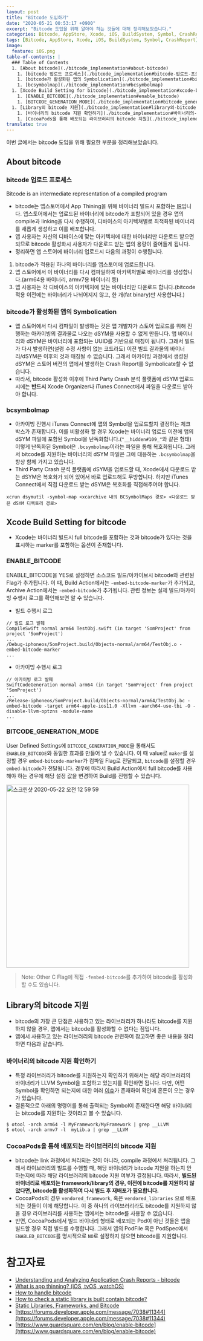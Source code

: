 ```yaml
---
layout: post
title: "Bitcode 도입하기"
date: "2020-05-21 00:53:17 +0900"
excerpt: "Bitcode 도입을 위해 알아야 하는 것들에 대해 정리해보았습니다."
categories: Bitcode, AppStore, Xcode, iOS, BuildSystem, Symbol, CrashReport
tags: [Bitcode, AppStore, Xcode, iOS, BuildSystem, Symbol, CrashReport]
image:
  feature: iOS.png
table-of-contents: |
  ### Table of Contents          
  1. [About bitcode](./bitcode_implementation#about-bitcode)
    1. [bitcode 업로드 프로세스](./bitcode_implementation#bitcode-업로드-프로세스)
    1. [bitcode가 활성화된 앱의 Symbolication](./bitcode_implementation#bitcode가-활성화된-앱의-symbolication)
    1. [bcsymbolmap](./bitcode_implementation#bcsymbolmap)
  1. [Xcode Build Setting for bitcode](./bitcode_implementation#xcode-build-setting-for-bitcode)
    1. [ENABLE_BITCODE](./bitcode_implementation#enable_bitcode)
    1. [BITCODE_GENERATION_MODE](./bitcode_implementation#bitcode_generation_mode)
  1. [Library의 bitcode 지원](./bitcode_implementation#library의-bitcode-지원)
    1. [바이너리의 bitcode 지원 확인하기](./bitcode_implementation#바이너리의-bitcode-지원-확인하기)
    1. [CocoaPods을 통해 배포되는 라이브러리의 bitcode 지원](./bitcode_implementation#cocoaPods을-통해-배포되는-라이브러리의-bitcode-지원)
translate: true
---
```



이번 글에서는 bitcode 도입을 위해 필요한 부분을 정리해보았습니다.

## About bitcode

### bitcode 업로드 프로세스

<div class="message">
    Bitcode is an intermediate representation of a compiled program
</div>

- bitcode는 앱스토어에서 App Thining을 위해 바이너리 빌드시 포함하는 [IR](https://en.wikipedia.org/wiki/Intermediate_representation)입니다. 앱스토어에서는 업로드된 바이너리에 bitcode가 포함되어 있을 경우 앱의 compile과 linking을 다시 수행하여, 디바이스의 아키텍쳐별로 최적화된 바이너리를 새롭게 생성하고 이를 배포합니다.
- 앱 사용자는 자신의 디바이스에 맞는 아키텍처에 대한 바이너리만 다운로드 받으면 되므로 bitcode 활성화시 사용자가 다운로드 받는 앱의 용량이 줄어들게 됩니다.
- 정리하면 앱 스토어에 바이너리 업로드시 다음의 과정이 수행됩니다.

1. bitcode가 적용된 하나의 바이너리를 앱스토어에 업로드합니다.
2. 앱 스토어에서 이 바이너리를 다시 컴파일하여 아키텍처별로 바이너리를 생성합니다.(arm64용 바이너리, armv7용 바이너리 등)
3. 앱 사용자는 각 디바이스의 아키텍처에 맞는 바이너리만 다운로드 합니다.(bitcode 적용 이전에는 바이너리가 나뉘어지지 않고, 한 개(fat binary)만 사용합니다.)

### bitcode가 활성화된 앱의 Symbolication

- 앱 스토어에서 다시 컴파일이 발생하는 것은 앱 개발자가 스토어 업로드를 위해 진행하는 아카이빙의 결과물로 나오는 dSYM을 사용할 수 없게 만듭니다. 앱 바이너리와 dSYM은 바이너리에 포함되는 UUID를 기반으로 매칭이 됩니다. 그래서 빌드가 다시 발생하면(설령 수정 사항이 없는 코드라도) 이전 빌드 결과물의 바이너리/dSYM은 이후의 것과 매칭될 수 없습니다. 그래서 아카이빙 과정에서 생성된 dSYM은 스토어 버전의 앱에서 발생하는 Crash Report를 Symbolicate할 수 없습니다.
- 따라서, bitcode 활성화 이후에 Third Party Crash 분석 플랫폼에 dSYM 업로드시에는 **반드시** Xcode Organizer나 iTunes Connect에서 파일을 다운로드 받아야 합니다.

### bcsymbolmap

- 아카이빙 진행시 iTunes Connect에 앱의 Symbol을 업로드할지 결정하는 체크 박스가 존재합니다. 이를 비활성화 할 경우 Xcode는 바이너리 업로드 이전에 앱의 dSYM 파일에 포함된 Symbol을 난독화합니다.(`"__hidden#109_"`와 같은 형태) 이렇게 난독화된 Symbol은 `.bcsymbolmap`이라는 파일을 통해 복호화됩니다. 그래서 bitcode를 지원하는 바이너리의 dSYM 파일은 그에 대응하는 `.bcsymbolmap`을 항상 함께 가지고 있습니다.
- Third Party Crash 분석 플랫폼에 dSYM을 업로드할 때, Xcode에서 다운로드 받는 dSYM은 복호화가 되어 있어서 바로 업로드해도 무방합니다. 하지만 iTunes Connect에서 직접 다운로드 받는 dSYM은 복호화를 직접해주어야 합니다.

```shell
xcrun dsymutil -symbol-map <xcarchive 내의 BCSymbolMaps 경로> <다운로드 받은 dSYM 디렉토리 경로>
```

## Xcode Build Setting for bitcode

- Xcode는 바이너리 빌드시 full bitcode를 포함하는 것과 bitcode가 있다는 것을 표시하는 marker를 포함하는 옵션이 존재합니다.

### ENABLE_BITCODE

ENABLE_BITCODE을 YES로 설정하면 소스코드 빌드/아카이브시 bitcode와 관련된 Flag가 추가됩니다. 이 때, Build Action에서는 `-embed-bitcode-marker`가 추가되고, Archive Action에서는 `-embed-bitcode`가 추가됩니다. 관련 정보는 실제 빌드/아카이빙 수행시 로그를 확인해보면 알 수 있습니다.

- 빌드 수행시 로그

```
// 빌드 로그 발췌
CompileSwift normal arm64 TestObj.swift (in target 'SomProject' from project 'SomProject')
...
/Debug-iphoneos/SomProject.build/Objects-normal/arm64/TestObj.o -embed-bitcode-marker 
...
```

- 아카이빙 수행시 로그

```
// 아카이빙 로그 발췌
SwiftCodeGeneration normal arm64 (in target 'SomProject' from project 'SomProject')
...
/Release-iphoneos/SomProject.build/Objects-normal/arm64/TestObj.bc -embed-bitcode -target arm64-apple-ios11.0 -Xllvm -aarch64-use-tbi -O -disable-llvm-optzns -module-name
...
```

### BITCODE_GENERATION_MODE

User Defined Settings에 `BITCODE_GENERATION_MODE`을 통해서도 `ENABLED_BITCODE`와 동일한 효과를 만들어 낼 수 있습니다. 이 때 value로 `maker`를 설정할 경우 `embed-bitcode-marker`가 컴파일 Flag로 전달되고, `bitcode`를 설정할 경우 `embed-bitcode`가 전달됩니다. 경우에 따라서 Build Action에서 full bitcode를 사용해야 하는 경우에 해당 설정 값을 변경하여 Build를 진행할 수 있습니다.

<img width="484" alt="스크린샷 2020-05-22 오전 12 59 59" src="https://user-images.githubusercontent.com/13018877/82578788-d73b3400-9bc7-11ea-9ff4-953814cbead4.png">

> Note: Other C Flag에 직접 `-fembed-bitcode`를 추가하여 bitcode를 활성화할 수도 있습니다.

## Library의 bitcode 지원

- bitcode의 가장 큰 단점은 사용하고 있는 라이브러리가 하나라도 bitcode를 지원하지 않을 경우, 앱에서는 bitcode를 활성화할 수 없다는 점입니다.
- 앱에서 사용하고 있는 라이브러리의 bitcode 관련하여 참고하면 좋은 내용을 정리하면 다음과 같습니다.

### 바이너리의 bitcode 지원 확인하기

- 특정 라이브러리가 bitcode를 지원하는지 확인하기 위해서는 해당 라이브러리의 바이너리가 LLVM Symbol을 포함하고 있는지를 확인하면 됩니다. 다만, 어떤 Symbol을 확인하면 되는지에 대한 여러 [이슈](https://stackoverflow.com/a/33105733/5130783)가 존재하여 확인에 혼돈이 오는 경우가 있습니다.
- 결론적으로 아래의 명령어를 통해 출력되는 Symbol이 존재한다면 해당 바이너리는 bitcode를 지원하는 것이라고 볼 수 있습니다.

```shell
$ otool -arch arm64 -l MyFramework/MyFramework | grep __LLVM
$ otool -arch armv7 -l  myLib.a | grep __LLVM
```

### CocoaPods을 통해 배포되는 라이브러리의 bitcode 지원

- bitcode는 link 과정에서 처리되는 것이 아니라, compile 과정에서 처리됩니다. 그래서 라이브러리의 빌드를 수행할 때, 해당 바이너리가 bitcode 지원을 하는지 안 하는지에 따라 해당 라이브러리의 bitcode 지원 여부가 결정됩니다. 따라서, **빌드된 바이너리로 배포되는 framework/library의 경우, 이전에 bitcode를 지원하지 않았다면, bitcode를 활성화하여 다시 빌드 후 재배포가 필요합니다.**
- CocoaPods의 경우 `vendored_framework`, 혹은 `vendored_libraries` 으로 배포되는 것들이 이에 해당합니다. 이 중 하나의 라이브러리라도 bitcode를 지원하지 않을 경우 라이브러리를 사용하는 앱에서는 bitcode를 사용할 수 없습니다.
- 반면, CocoaPods에서 빌드 바이너리 형태로 배포되는 Pod이 아닌 것들은 앱을 빌드할 경우 직접 빌드를 수행합니다. 그래서 앱의 PodFile 혹은 PodSpec에서 `ENABLED_BITCODE`를 명시적으로 `NO`로 설정하지 않으면 bitcode를 지원합니다.

# 참고자료

- [Understanding and Analyzing Application Crash Reports - bitcode](https://developer.apple.com/library/archive/technotes/tn2151/_index.html#//apple_ref/doc/uid/DTS40008184-CH1-SYMBOLICATION-BITCODE)
- [What is app thinning? (iOS, tvOS, watchOS)](https://help.apple.com/xcode/mac/11.0/index.html?localePath=en.lproj#/devbbdc5ce4f)
- [How to handle bitcode](https://www.slideshare.net/syoikeda/how-to-handle-bitcode)
- [How to check a static library is built contain bitcode?](https://stackoverflow.com/questions/32755775/how-to-check-a-static-library-is-built-contain-bitcode)
- [Static Libraries, Frameworks, and Bitcode](https://medium.com/@heitorburger/static-libraries-frameworks-and-bitcode-6d8f784478a9)
- [https://forums.developer.apple.com/message/7038#11344](https://forums.developer.apple.com/message/7038#11344)
- [https://www.guardsquare.com/en/blog/enable-bitcode](https://www.guardsquare.com/en/blog/enable-bitcode)
